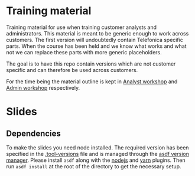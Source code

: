 # Training material

Training material for use when training customer analysts and administrators.
This material is meant to be generic enough to work across customers.
The first version will undoubtedly contain Telefonica specific parts.
When the course has been held and we know what works and what not we
can replace these parts with more generic placeholders.

The goal is to have this repo contain versions which are not customer
specific and can therefore be used across customers.

For the time being the material outline is kept in [Analyst workshop](Analyst%20workshop.md)
and [Admin workshop](Admin%20workshop.md) respectively.

# Slides

## Dependencies

To make the slides you need node installed. The required version has been
specified in the [.tool-versions](.tool-versions) file and is managed
through the [asdf version manager](https://github.com/asdf-vm/asdf).
Please install `asdf` along with the [nodejs](https://github.com/asdf-vm/asdf-nodejs) and [yarn](https://github.com/twuni/asdf-yarn) plugins.
Then run `asdf install` at the root of the directory to get the necessary setup.
